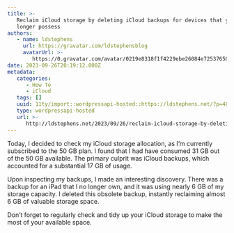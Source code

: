 ```yaml
---
title: >-
   Reclaim iCloud storage by deleting iCloud backups for devices that you no
   longer possess
authors:
   - name: ldstephens
     url: https://gravatar.com/ldstephensblog
     avatarUrl: >-
        https://0.gravatar.com/avatar/0219e8318f1f4229ebe26084e7253765017f43ca0c631be37dc6d0b8ad6e40a4?s=96&d=identicon&r=G
date: 2023-09-26T20:19:12.000Z
metadata:
   categories:
      - How To
      - iCloud
   tags: []
   uuid: 11ty/import::wordpressapi-hosted::https://ldstephens.net/?p=4883
   type: wordpressapi-hosted
   url: >-
      http://ldstephens.net/2023/09/26/reclaim-icloud-storage-by-deleting-icloud-backups-for-devices-that-you-no-longer-possess/
---
```


Today, I decided to check my iCloud storage allocation, as I’m currently subscribed to the 50 GB plan. I found that I had have consumed 31 GB out of the 50 GB available. The primary culprit was iCloud backups, which accounted for a substantial 17 GB of usage.

Upon inspecting my backups, I made an interesting discovery. There was a backup for an iPad that I no longer own, and it was using nearly 6 GB of my storage capacity. I deleted this obsolete backup, instantly reclaiming almost 6 GB of valuable storage space.

Don’t forget to regularly check and tidy up your iCloud storage to make the most of your available space.
